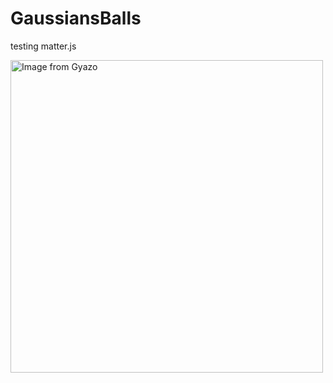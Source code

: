 # GaussiansBalls
testing matter.js

<a href="https://gyazo.com/ce06f11c4fb2d9a88b827b2faa680209"><img src="https://i.gyazo.com/ce06f11c4fb2d9a88b827b2faa680209.gif" alt="Image from Gyazo" width="500"/></a>
